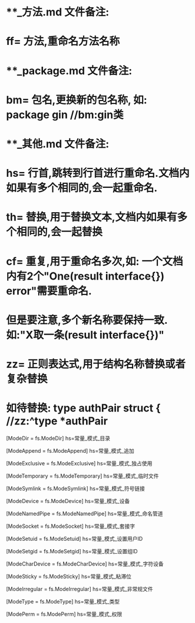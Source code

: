 # **_方法.md 文件备注:
# ff= 方法,重命名方法名称
# 
# **_package.md 文件备注:
# bm= 包名,更换新的包名称, 如: package gin //bm:gin类
#
# **_其他.md 文件备注:
# hs= 行首,跳转到行首进行重命名.文档内如果有多个相同的,会一起重命名.
# th= 替换,用于替换文本,文档内如果有多个相同的,会一起替换
# cf= 重复,用于重命名多次,如: 一个文档内有2个"One(result interface{}) error"需要重命名.
#     但是要注意,多个新名称要保持一致. 如:"X取一条(result interface{})"
# zz= 正则表达式,用于结构名称替换或者复杂替换
#     如待替换: type authPair struct { //zz:^type *authPair

[ModeDir        = fs.ModeDir]
hs=常量_模式_目录

[ModeAppend     = fs.ModeAppend]
hs=常量_模式_追加

[ModeExclusive  = fs.ModeExclusive]
hs=常量_模式_独占使用

[ModeTemporary  = fs.ModeTemporary]
hs=常量_模式_临时文件

[ModeSymlink    = fs.ModeSymlink]
hs=常量_模式_符号链接

[ModeDevice     = fs.ModeDevice]
hs=常量_模式_设备

[ModeNamedPipe  = fs.ModeNamedPipe]
hs=常量_模式_命名管道

[ModeSocket     = fs.ModeSocket]
hs=常量_模式_套接字

[ModeSetuid     = fs.ModeSetuid]
hs=常量_模式_设置用户ID

[ModeSetgid     = fs.ModeSetgid]
hs=常量_模式_设置组ID

[ModeCharDevice = fs.ModeCharDevice]
hs=常量_模式_字符设备

[ModeSticky     = fs.ModeSticky]
hs=常量_模式_粘滞位

[ModeIrregular  = fs.ModeIrregular]
hs=常量_模式_非常规文件

[ModeType = fs.ModeType]
hs=常量_模式_类型

[ModePerm = fs.ModePerm]
hs=常量_模式_权限
